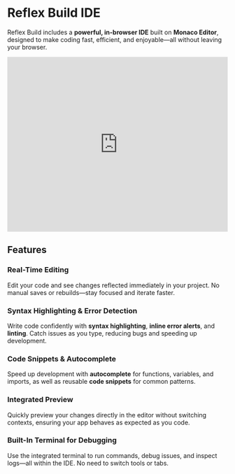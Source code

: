 # Reflex Build IDE

Reflex Build includes a **powerful, in-browser IDE** built on **Monaco Editor**, designed to make coding fast, efficient, and enjoyable—all without leaving your browser.

<div class="p-1 my-4 rounded-lg bg-slate-5">
  <iframe
    width="100%"
    height="400"
    src="https://www.youtube.com/embed/aW0ZefEC3SU"
    title="Reflex Build - IDE"
    frameborder="0"
    allow="accelerometer; autoplay; clipboard-write; encrypted-media; gyroscope; picture-in-picture; web-share"
    allowfullscreen>
  </iframe>
</div>


## Features

### Real-Time Editing
Edit your code and see changes reflected immediately in your project. No manual saves or rebuilds—stay focused and iterate faster.

### Syntax Highlighting & Error Detection
Write code confidently with **syntax highlighting**, **inline error alerts**, and **linting**. Catch issues as you type, reducing bugs and speeding up development.

### Code Snippets & Autocomplete
Speed up development with **autocomplete** for functions, variables, and imports, as well as reusable **code snippets** for common patterns.

### Integrated Preview
Quickly preview your changes directly in the editor without switching contexts, ensuring your app behaves as expected as you code.

### Built-In Terminal for Debugging
Use the integrated terminal to run commands, debug issues, and inspect logs—all within the IDE. No need to switch tools or tabs.
